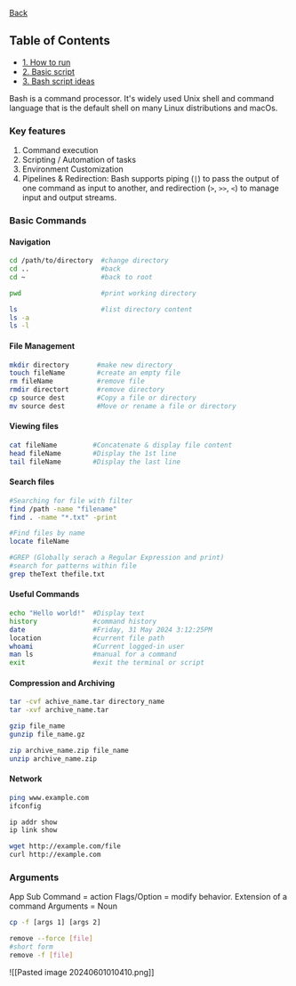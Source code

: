 
[Back](http://marochang.github.io/)

## Table of Contents

- [1. How to run](https://marochang.github.io/Bash/1.How_to_run)
- [2. Basic script](https://marochang.github.io/Bash/2.Basic_script)
- [3. Bash script ideas](https://marochang.github.io/Bash/3.Bash_script_ideas)

Bash is a command processor. It's widely used Unix shell and command language that is the default shell on many Linux distributions and macOs.

### Key features
1. Command execution
2. Scripting / Automation of tasks
3. Environment Customization
4. Pipelines & Redirection: Bash supports piping (`|`) to pass the output of one command as input to another, and redirection (`>`, `>>`, `<`) to manage input and output streams.

### Basic Commands

#### Navigation
```sh
cd /path/to/directory  #change directory
cd ..                  #back 
cd ~                   #back to root

pwd                    #print working directory

ls                     #list directory content
ls -a
ls -l
```
#### File Management
```sh 
mkdir directory       #make new directory
touch fileName        #create an empty file
rm fileName           #remove file
rmdir directort       #remove directory
cp source dest        #Copy a file or directory
mv source dest        #Move or rename a file or directory
```

#### Viewing files
```sh
cat fileName         #Concatenate & display file content
head fileName        #Display the 1st line
tail fileName        #Display the last line
```

#### Search files
```sh
#Searching for file with filter
find /path -name "filename"
find . -name "*.txt" -print

#Find files by name
locate fileName

#GREP (Globally serach a Regular Expression and print)
#search for patterns within file
grep theText thefile.txt
```

#### Useful Commands

```sh
echo "Hello world!"  #Display text
history              #command history
date                 #Friday, 31 May 2024 3:12:25PM
location             #current file path
whoami               #Current logged-in user
man ls               #manual for a command  
exit                 #exit the terminal or script
```

#### Compression and Archiving
```sh
tar -cvf achive_name.tar directory_name
tar -xvf archive_name.tar

gzip file_name
gunzip file_name.gz

zip archive_name.zip file_name
unzip archive_name.zip
```
#### Network
```sh
ping www.example.com
ifconfig

ip addr show           
ip link show

wget http://example.com/file
curl http://example.com
```
### Arguments
App 
Sub Command = action
Flags/Option = modify behavior. Extension of a command
Arguments = Noun

```sh
cp -f [args 1] [args 2]

remove --force [file]
#short form
remove -f [file]
```

![[Pasted image 20240601010410.png]]